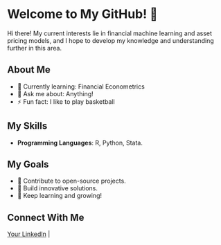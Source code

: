 # Welcome to My GitHub! 👋

Hi there! My current interests lie in financial machine learning and asset pricing models, and I hope to develop my knowledge and understanding further in this area.
## About Me

- 🌱 Currently learning: Financial Econometrics
- 💬 Ask me about: Anything!
- ⚡ Fun fact: I like to play basketball

## My Skills
- **Programming Languages**: R, Python, Stata.

## My Goals
- 🌟 Contribute to open-source projects.
- 🚀 Build innovative solutions.
- 📖 Keep learning and growing!

## Connect With Me
[Your LinkedIn](https://www.linkedin.com/in/yannis-cheung/) | 

